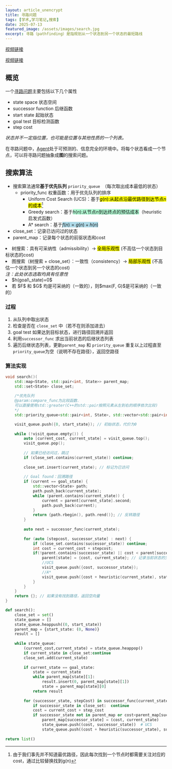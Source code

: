 ```yaml
---
layout: article_unencrypt
title: 寻路问题
tags: [学术,学习笔记,搜索]
date: 2025-07-13
featured_image: /assets/images/search.jpg
excerpt: 寻路（pathfinding）是指规划从一个状态到另一个状态的最短路线
---
```

[视频链接](https://www.bilibili.com/video/BV1HcqpYwEw6?spm_id_from=333.788.videopod.sections&vd_source=aa835b8626177b69f6523910c4355d58&p=2)

[视频链接](https://www.bilibili.com/video/BV1HcqpYwEw6?spm_id_from=333.788.videopod.sections&vd_source=aa835b8626177b69f6523910c4355d58&p=3)

## 概览
一个[寻路问题](https://en.wikipedia.org/wiki/Pathfinding)主要包括以下几个属性
- state space 状态空间
- successor function 后继函数
- start state 起始状态
- goal test 目标检测函数
- step cost

<div class="callout tip">
<em>状态并不一定指位置，也可能是位置与其他性质的一个列表。</em>
</div>

在寻路问题中，[Agent](https://en.wikipedia.org/wiki/Intelligent_agent)处于可预测的、信息完全的环境中。将每个状态看成一个节点，可以将寻路问题抽象成**图**的搜索问题。

## 搜索算法
- 搜索算法通常**基于优先队列** `priority_queue `（每次取出成本最低的状态）
    - priority_func 权重函数：用于优先队列的排序
        - Uniform Cost Search (UCS)：基于<mark>$g(n)$:从起点沿最优路径到达节点$n$的成本</mark>[^1]
        - Greedy search：基于<span style="background:#affad1">$h(n)$:从节点$n$到达终点的预估成本</span>（heuristic 启发式函数）
        - A* search：基于<span style="background:#add8e6">$f(n)=g(n)+h(n)$</span>
- close_set：记录已访问过的状态
- parent_map：记录每个状态的前驱状态和cost

<div class="callout note" title="启发式函数的要求">
<li>树搜索：具有可采纳性（admissibility）-> <mark>全局乐观性</mark> (不高估一个状态到目标状态的cost)</li>
<li> 图搜索（树搜索 + close_set）：一致性（consistency）-> <mark>局部乐观性</mark> (不高估一个状态到另一个状态的cost)</li>
<em>注：此处状态选取均具有任意性</em>
</div>

<div class="callout tip" title="启发式函数的选取">
<li> $h(goal\_state)=0$ </li>
<li> 若 $F$ 和 $G$ 均是可采纳的（一致的），则$max(F, G)$是可采纳的（一致的）</li>
</div>

### 过程
1. 从队列中取出状态
2. 检查是否在 `close_set` 中（若不在则添加进去）
3. goal test 如果达到目标状态，进行路径回溯并返回
4. 利用`successor_func` 求出当前状态的后继状态列表
5. 遍历后继状态列表，更新`parent_map` 和 `priority_queue`
   重复以上过程直至`priority_queue`为空（说明不存在路径），返回空路径

### 算法实现

```cpp
void search()(
    std::map<State, std::pair<int, State>> parent_map;
    std::set<State> close_set;  
    
	/*优先队列
	@param:compare_func为比较函数. 
    可以直接使用std::greater(C++的std::pair按照元素从左到右的顺序依次比较)
	*/
    std::priority_queue<std::pair<int, State>, std::vector<std::pair<int, State>>, compare_func> visit_queue; 

    visit_queue.push({0, start_state}); // 初始状态，代价为0  
  
    while (!visit_queue.empty()) {  
        auto [current_cost, current_state] = visit_queue.top();  
        visit_queue.pop();  
  
        // 如果已经访问过，跳过  
        if (close_set.contains(current_state)) continue; 
  
        close_set.insert(current_state); // 标记为已访问  
  
        // Goal found：回溯路径  
        if (current == goal_state) {  
            std::vector<State> path;  
            path.push_back(current_state);  
            while (parent.contains(current_state)) {  
                current = parent[current_state].second;  
                path.push_back(current);  
            }  
            return {path.rbegin(), path.rend()}; // 反转路径  
        }  
  
        auto next = successor_func(current_state);  
  
        for (auto [stepcost, successor_state] : next) {  
            if (close_set.contains(successor_state)) continue;
            int cost = current_cost + stepcost; 
            if(!parent.contains(successor_state) || cost < parent[successor_state].first){
                parent[state] = {cost, current_state}; // 记录当前状态的父状态
                //UCS
                visit_queue.push({cost, successor_state}); 
                //A*
                visit_queue.push({cost + heuristic(current_state), state});  
            }
        }  
    }  
    return {}; // 如果没有找到路径，返回空向量  
}
```


```python
def search():
    close_set = set()  
    state_queue = [] 
    state_queue.heappush((0, start_state))  
    parent_map = {start_state: (0, None)}  
    result = []  
  
    while state_queue:  
        (current_cost,current_state) = state_queue.heappop()  
        if current_state in close_set:continue  
        close_set.add(current_state)  
  
        if current_state == goal_state:  
            state = current_state        
            while parent_map[state][1]:  
                result.insert(0, parent_map[state][1])  
                state = parent_map[state][0]  
            return result  
  
        for (successor_state, stepCost) in successor_func(current_state):  
            if successor_state in close_set:  continue
            cost = current_cost + step_cost
            if successor_state not in parent_map or cost<parent_map[successor_state][0]:  
                parent_map[successor_state] = (cost, current_state) 
                state_queue.push((cost, successor_state))  # UCS
                state_queue.push((cost + heuristic(successor_state), successor_state)) # A*
  
return list()
```

[^1]: 由于我们事先并不知道最优路径，因此每次找到一个节点时都需要关注对应的cost，通过比较替换找到g(n)
